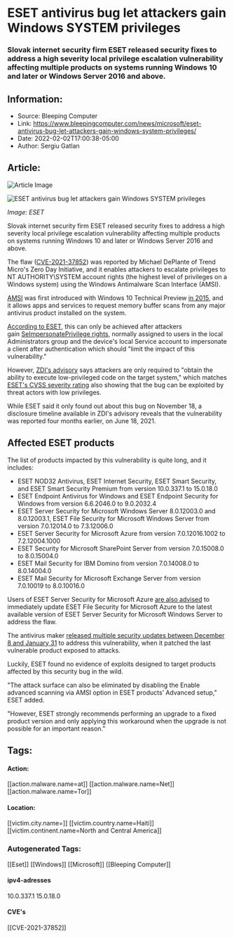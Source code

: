 # ESET antivirus bug let attackers gain Windows SYSTEM privileges
### Slovak internet security firm ESET released security fixes to address a high severity local privilege escalation vulnerability affecting multiple products on systems running Windows 10 and later or Windows Server 2016 and above.

## Information:
+ Source: Bleeping Computer
+ Link: https://www.bleepingcomputer.com/news/microsoft/eset-antivirus-bug-let-attackers-gain-windows-system-privileges/
+ Date: 2022-02-02T17:00:38-05:00
+ Author: Sergiu Gatlan


## Article:
![Article Image](https://www.bleepstatic.com/content/hl-images/2022/02/02/ESET.jpg)

![ESET antivirus bug let attackers gain Windows SYSTEM privileges](https://www.bleepstatic.com/content/hl-images/2022/02/02/ESET.jpg)


*Image: ESET*


Slovak internet security firm ESET released security fixes to address a high severity local privilege escalation vulnerability affecting multiple products on systems running Windows 10 and later or Windows Server 2016 and above.


The flaw ([CVE-2021-37852](https://cve.mitre.org/cgi-bin/cvename.cgi?name=CVE-2021-37852)) was reported by Michael DePlante of Trend Micro's Zero Day Initiative, and it enables attackers to escalate privileges to NT AUTHORITY\SYSTEM account rights (the highest level of privileges on a Windows system) using the Windows Antimalware Scan Interface (AMSI).


[AMSI](https://docs.microsoft.com/en-us/windows/win32/amsi/antimalware-scan-interface-portal) was first introduced with Windows 10 Technical Preview [in 2015](http://cloudblogs.microsoft.com/microsoftsecure/2015/06/09/windows-10-to-offer-application-developers-new-malware-defenses/), and it allows apps and services to request memory buffer scans from any major antivirus product installed on the system.


[According to ESET](https://support.eset.com/en/ca8223-local-privilege-escalation-vulnerability-fixed-in-eset-products-for-windows), this can only be achieved after attackers gain [SeImpersonatePrivilege rights](https://docs.microsoft.com/en-us/troubleshoot/windows-server/windows-security/seimpersonateprivilege-secreateglobalprivilege), normally assigned to users in the local Administrators group and the device's local Service account to impersonate a client after authentication which should "limit the impact of this vulnerability."


However, [ZDI's advisory](https://www.zerodayinitiative.com/advisories/ZDI-22-148/) says attackers are only required to "obtain the ability to execute low-privileged code on the target system," which matches [ESET's CVSS severity rating](https://nvd.nist.gov/vuln-metrics/cvss/v3-calculator?vector=AV:L/AC:L/PR:L/UI:N/S:U/C:H/I:H/A:H&version=3.1) also showing that the bug can be exploited by threat actors with low privileges.


While ESET said it only found out about this bug on November 18, a disclosure timeline available in ZDI's advisory reveals that the vulnerability was reported four months earlier, on June 18, 2021.


Affected ESET products
----------------------


The list of products impacted by this vulnerability is quite long, and it includes:


* ESET NOD32 Antivirus, ESET Internet Security, ESET Smart Security, and ESET Smart Security Premium from version 10.0.337.1 to 15.0.18.0
* ESET Endpoint Antivirus for Windows and ESET Endpoint Security for Windows from version 6.6.2046.0 to 9.0.2032.4
* ESET Server Security for Microsoft Windows Server 8.0.12003.0 and 8.0.12003.1, ESET File Security for Microsoft Windows Server from version 7.0.12014.0 to 7.3.12006.0
* ESET Server Security for Microsoft Azure from version 7.0.12016.1002 to 7.2.12004.1000
* ESET Security for Microsoft SharePoint Server from version 7.0.15008.0 to 8.0.15004.0
* ESET Mail Security for IBM Domino from version 7.0.14008.0 to 8.0.14004.0
* ESET Mail Security for Microsoft Exchange Server from version 7.0.10019 to 8.0.10016.0

Users of ESET Server Security for Microsoft Azure [are also advised](https://support.eset.com/en/kb3748-upgrade-eset-file-security-for-microsoft-azure-to-the-latest-version-of-eset-server-security-for-microsoft-windows-server) to immediately update ESET File Security for Microsoft Azure to the latest available version of ESET Server Security for Microsoft Windows Server to address the flaw.


The antivirus maker [released multiple security updates between December 8 and January 31](https://support.eset.com/en/ca8223-local-privilege-escalation-vulnerability-fixed-in-eset-products-for-windows) to address this vulnerability, when it patched the last vulnerable product exposed to attacks.


Luckily, ESET found no evidence of exploits designed to target products affected by this security bug in the wild.


"The attack surface can also be eliminated by disabling the Enable advanced scanning via AMSI option in ESET products’ Advanced setup," ESET added.


"However, ESET strongly recommends performing an upgrade to a fixed product version and only applying this workaround when the upgrade is not possible for an important reason."





## Tags:

#### Action:
[[action.malware.name=at]] [[action.malware.name=Net]] [[action.malware.name=Tor]]

#### Location:
[[victim.city.name=]] [[victim.country.name=Haiti]] [[victim.continent.name=North and Central America]]

### Autogenerated Tags:
[[Eset]] [[Windows]] [[Microsoft]] [[Bleeping Computer]]
#### ipv4-adresses
10.0.337.1 15.0.18.0
#### CVE's
[[CVE-2021-37852]]


